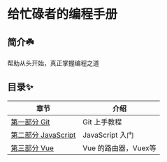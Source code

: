# 给忙碌者的编程手册

## 简介☘️
帮助从头开始，真正掌握编程之道

## 目录✨
章节 | 介绍
--- | ---
[第一部分 Git](./01_Git) | Git 上手教程
[第二部分 JavaScript](./02_Javascript) | JavaScript 入门
[第三部分 Vue](./03_Vue) | Vue 的路由器，Vuex等


